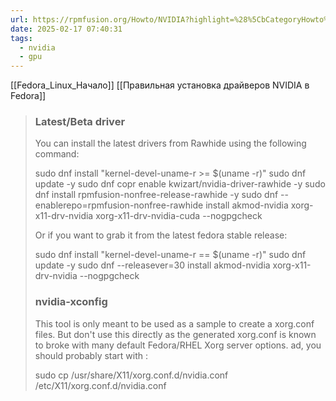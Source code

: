 ```yaml
---
url: https://rpmfusion.org/Howto/NVIDIA?highlight=%28%5CbCategoryHowto%5Cb%29#Latest.2FBeta_driver
date: 2025-02-17 07:40:31
tags:
  - nvidia
  - gpu
---
```

[[Fedora_Linux_Начало]]
[[Правильная установка драйверов NVIDIA в Fedora]]
> ### Latest/Beta driver
> 
> You can install the latest drivers from Rawhide using the following command:
> 
> sudo dnf install "kernel-devel-uname-r >= $(uname -r)"
> sudo dnf update -y
> sudo dnf copr enable kwizart/nvidia-driver-rawhide -y
> sudo dnf install rpmfusion-nonfree-release-rawhide -y
> sudo dnf --enablerepo=rpmfusion-nonfree-rawhide install akmod-nvidia xorg-x11-drv-nvidia xorg-x11-drv-nvidia-cuda --nogpgcheck
> 
> Or if you want to grab it from the latest fedora stable release:
> 
> sudo dnf install "kernel-devel-uname-r == $(uname -r)"
> sudo dnf update -y
> sudo dnf --releasever=30 install akmod-nvidia xorg-x11-drv-nvidia --nogpgcheck
> 
> ### nvidia-xconfig
> 
> This tool is only meant to be used as a sample to create a xorg.conf files. But don't use this directly as the generated xorg.conf is known to broke with many default Fedora/RHEL Xorg server options. ad, you should probably start with :
> 
> sudo cp /usr/share/X11/xorg.conf.d/nvidia.conf /etc/X11/xorg.conf.d/nvidia.conf
